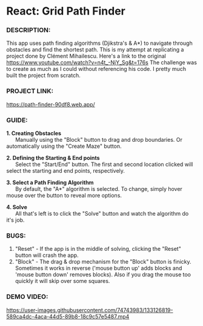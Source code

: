 # React: Grid Path Finder

### DESCRIPTION:
This app uses path finding algorithms (Djikstra's & A*) to navigate through obstacles and find the shortest path.
This is my attempt at replicating a project done by Clément Mihailescu. Here's a link to the original https://www.youtube.com/watch?v=n4t_-NjY_Sg&t=176s
The challenge was to create as much as I could without referencing his code. I pretty much built the project from scratch.

### PROJECT LINK:
https://path-finder-90df8.web.app/

### GUIDE:
**1. Creating Obstacles**
<BR>&nbsp;&nbsp;&nbsp;&nbsp;&nbsp;&nbsp;Manually using the "Block" button to drag and drop boundaries.
Or automatically using the  "Create Maze" button.

**2. Defining the Starting & End points**
<BR>&nbsp;&nbsp;&nbsp;&nbsp;&nbsp;&nbsp;Select the "Start/End" button. The first and second location clicked will select the starting and end points, respectively.

**3. Select a Path Finding Algorithm**
<BR>&nbsp;&nbsp;&nbsp;&nbsp;&nbsp;&nbsp;By default, the "A*" algorithm is selected. To change, simply hover mouse over the button to reveal more options.

**4. Solve**
<BR>&nbsp;&nbsp;&nbsp;&nbsp;&nbsp;&nbsp;All that's left is to click the "Solve" button and watch the algorithm do it's job.

### BUGS:
  1. "Reset" - If the app is in the middle of solving, clicking the "Reset" button will crash the app.
  2. "Block" - The drag & drop mechanism for the "Block" button is finicky. Sometimes it works in reverse ('mouse button up' adds blocks and 'mouse button down' removes blocks). Also if you drag the mouse too quickly it will skip over some squares.

### DEMO VIDEO:

https://user-images.githubusercontent.com/74743983/133126819-589ca4dc-4aca-44d5-89b8-18c9c57e5487.mp4



